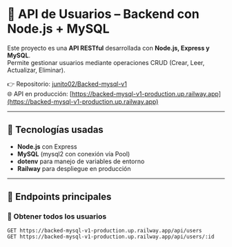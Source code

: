 # 📌 API de Usuarios – Backend con Node.js + MySQL

Este proyecto es una **API RESTful** desarrollada con **Node.js, Express y MySQL**.  
Permite gestionar usuarios mediante operaciones CRUD (Crear, Leer, Actualizar, Eliminar).

👉 Repositorio: [junito02/Backed-mysql-v1](https://github.com/junito02/Backed-mysql-v1)  
🌐 API en producción: [https://backed-mysql-v1-production.up.railway.app](https://backed-mysql-v1-production.up.railway.app)

---

## 🚀 Tecnologías usadas
- **Node.js** con Express
- **MySQL** (mysql2 con conexión vía Pool)
- **dotenv** para manejo de variables de entorno
- **Railway** para despliegue en producción

---

## 📂 Endpoints principales

### 🔹 Obtener todos los usuarios
```http
GET https://backed-mysql-v1-production.up.railway.app/api/users
GET https://backed-mysql-v1-production.up.railway.app/api/users/:id
